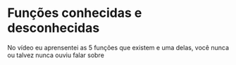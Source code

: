 # Funções conhecidas e desconhecidas
No vídeo eu aprensentei as 5 funções que existem e uma delas, você nunca ou talvez nunca ouviu falar sobre
